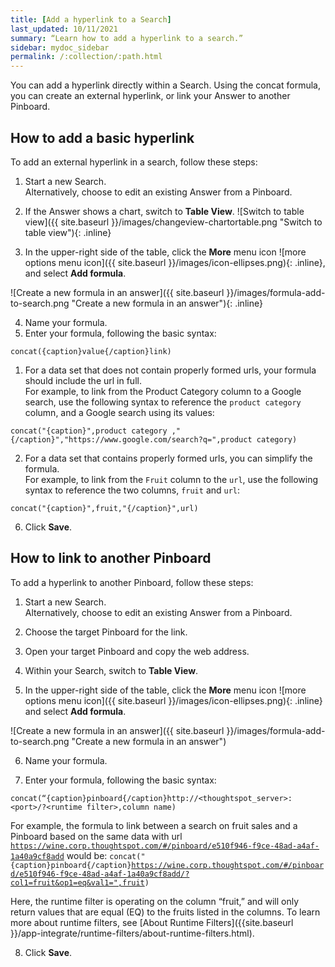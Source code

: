 ```yaml
---
title: [Add a hyperlink to a Search]
last_updated: 10/11/2021
summary: “Learn how to add a hyperlink to a search.”
sidebar: mydoc_sidebar
permalink: /:collection/:path.html
---
```


You can add a hyperlink directly within a Search. Using the concat formula, you can create an external hyperlink, or link your Answer to another Pinboard.

## How to add a basic hyperlink

To add an external hyperlink in a search, follow these steps:

1. Start a new Search.<br/>
Alternatively, choose to edit an existing Answer from a Pinboard.

2. If the Answer shows a chart, switch to **Table View**.
![Switch to table view]({{ site.baseurl }}/images/changeview-chartortable.png "Switch to table view"){: .inline}

3. In the upper-right side of the table, click the **More** menu icon ![more options menu icon]({{ site.baseurl }}/images/icon-ellipses.png){: .inline}, and select **Add formula**.<br/>

![Create a new formula in an answer]({{ site.baseurl }}/images/formula-add-to-search.png "Create a new formula in an answer"){: .inline}

4. Name your formula.
5. Enter your formula, following the basic syntax: <br/>
```
concat({caption}value{/caption}link)
```
  1. For a data set that does not contain properly formed urls, your formula should include the url in full. <br/>
  For example, to link from the Product Category column to a Google search, use the following syntax to reference the `product category` column, and a Google search using its values: <br/>
  ```
  concat("{caption}",product category ,"{/caption}","https://www.google.com/search?q=",product category)
  ```
  2. For a data set that contains properly formed urls, you can simplify the formula. <br/>
  For example, to link from the `Fruit` column to the `url`, use the following syntax to reference the two columns, `fruit` and `url`: <br/>
  ```
  concat("{caption}",fruit,"{/caption}",url)
  ```
6. Click **Save**.

## How to link to another Pinboard

To add a hyperlink to another Pinboard, follow these steps:

1. Start a new Search.<br/>
Alternatively, choose to edit an existing Answer from a Pinboard.

2. Choose the target Pinboard for the link.

3. Open your target Pinboard and copy the web address.

4. Within your Search, switch to **Table View**.

5. In the upper-right side of the table, click the **More** menu icon ![more options menu icon]({{ site.baseurl }}/images/icon-ellipses.png){: .inline}  and select **Add formula**.<br/>

![Create a new formula in an answer]({{ site.baseurl }}/images/formula-add-to-search.png "Create a new formula in an answer")

6. Name your formula.

7. Enter your formula, following the basic syntax:<br/>
```
concat(“{caption}pinboard{/caption}http://<thoughtspot_server>:<port>/?<runtime filter>,column name)
```
For example, the formula to link between a search on fruit sales and a Pinboard based on the same data with url <code>https://wine.corp.thoughtspot.com/#/pinboard/e510f946-f9ce-48ad-a4af-1a40a9cf8add</code> would be:
<code>concat("{caption}pinboard{/caption}https://wine.corp.thoughtspot.com/#/pinboard/e510f946-f9ce-48ad-a4af-1a40a9cf8add/?col1=fruit&op1=eq&val1=",fruit)</code> <br/>

Here, the runtime filter is operating on the column “fruit,” and will only return values that are equal (EQ) to the fruits listed in the columns. To learn more about runtime filters, see [About Runtime Filters]({{site.baseurl }}/app-integrate/runtime-filters/about-runtime-filters.html).

8. Click **Save**.

